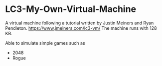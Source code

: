 # LC3-My-Own-Virtual-Machine
A virtual machine following a tutorial written by Justin Meiners and Ryan Pendleton. https://www.jmeiners.com/lc3-vm/
The machine runs with 128 KB.

Able to simulate simple games such as
  - 2048
  - Rogue
